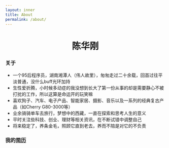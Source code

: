 ```yaml
---
layout: inner
title: About
permalink: /about/
---
```


 <center>
     <h1>陈华刚</h1>
 </center>

### 关于
- 一个95后程序员，湖南湘潭人（伟人故里），匆匆走过二十余载，回首过往平淡普通，没什么buff光环加持
- 生性爱折腾，小时候多动症的我没想到长大了第一份从事的却是需要静心不被打扰的工作，所以这算是命运开的玩笑嘛
- 喜欢狗子、汽车、电子产品、智能家居、摄影、音乐以及一系列的经典复古产品（如Cherry G80-3000等）
- 业余骑骑单车去旅行，梦想中的西藏，一直在探索和思考人生的意义
- 平时关注些科技、创业、理财等相关资讯，在不断试错中调整自己
- 将来稳定了，养条金毛，照顾它直到老去，养而不陪是对它的不负责

### 我的[简历](../resume)